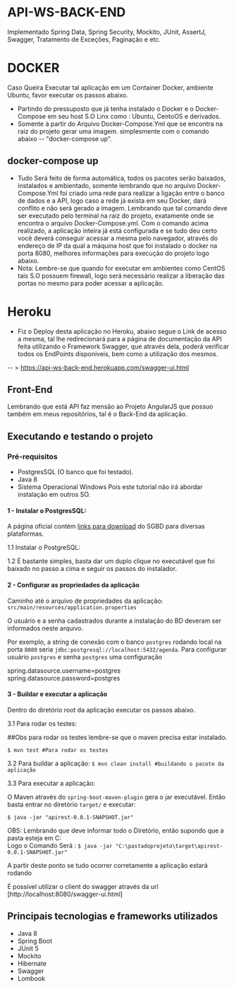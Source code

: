 # API-WS-BACK-END
Implementado Spring Data, Spring Security, Mockito, JUnit, AssertJ, Swagger, Tratamento de Exceções, Paginação e etc.
# DOCKER
Caso Queira Executar tal aplicação em um Container Docker, ambiente Ubuntu, favor executar os passos abaixo.
- Partindo do pressuposto que já tenha instalado o Docker e o Docker-Compose em seu host S.O Linx como : Ubuntu, CentoOS e derivados.
 - Somente  à partir do Arquivo Docker-Compose.Yml que se encontra na raiz do projeto gerar uma imagem.
simplesmente com o comando abaixo -- "docker-compose up".
## docker-compose up
* Tudo Será feito de forma automática, todos os pacotes serão baixados, instalados e ambientado, somente lembrando que no arquivo Docker-Compose.Yml foi criado uma rede para realizar a ligação entre o banco de dados e a API, logo caso a rede já exista em seu Docker, dará conflito e não será gerado a imagem. Lembrando que tal comando deve ser executado pelo terminal na raiz do projeto, exatamente onde se encontra o arquivo Docker-Compose.yml. Com o comando acima realizado, a aplicação inteira já está configurada e se tudo deu certo você deverá conseguir acessar a mesma pelo navegador, através do endereço de IP da qual a máquina host que foi instalado o docker na porta 8080, melhores informações para execução do projeto logo abaixo.
* Nota: Lembre-se que quando for executar em ambientes como CentOS tais S.O possuem firewall, logo será necessário realizar a liberação das portas no mesmo para poder acessar a aplicação. 

# Heroku
* Fiz o Deploy desta aplicação no Heroku, abaixo segue o Link de acesso a mesma, tal lhe redirecionará para a página de documentação da API feita utilizando o Framework Swagger, que através dela, poderá verificar todos os EndPoints disponíveis, bem como a utilização dos mesmos.

-- > https://api-ws-back-end.herokuapp.com/swagger-ui.html  

## Front-End
Lembrando que está API faz mensão ao Projeto AngularJS que possuo também em meus repositórios, tal é o Back-End da aplicação.

## Executando e testando o projeto

### Pré-requisitos
* PostgresSQL (O banco que foi testado).
* Java 8
* Sistema Operacional Windows Pois este tutorial não irá abordar instalação em outros SO.

#### 1 - Instalar o PostgresSQL:

A página oficial contém [links para download](https://www.postgresql.org/download/) do SGBD para diversas plataformas.


1.1 Instalar o PostgreSQL:

1.2 É bastante simples, basta dar um duplo clique no executável que foi baixado no passo a cima e seguir os passos do instalador.

#### 2 - Configurar as propriedades da aplicação 

Caminho até o arquivo de propriedades da aplicação:
`src/main/resources/application.properties`

O usuário e a senha cadastrados durante a instalação do BD deveram ser informados neste arquivo.  

Por exemplo, a string de conexão com o banco `postgres` rodando local na porta `8080`
seria `jdbc:postgresql://localhost:5432/agenda`. Para configurar usuário `postgres` e senha `postgres` uma configuração

spring.datasource.username=postgres
spring.datasource.password=postgres

#### 3 - Buildar e executar a aplicação

Dentro do diretório root da aplicação executar os passos abaixo.

3.1 Para rodar os testes:

##Obs para rodar os testes lembre-se que o maven precisa estar instalado. 

`$ mvn test #Para rodar os testes`

3.2 Para buildar a aplicação:
`$ mvn clean install #buildando o pacote da aplicação`

3.3 Para executar a aplicação:

O Maven através do `spring-boot-maven-plugin` gera o jar executável.
Então basta entrar no diretório `target/` e executar:

`$ java -jar "apirest-0.0.1-SNAPSHOT.jar"`

OBS: Lembrando que deve informar todo o Diretório, então supondo que a pasta esteja em C:\
Logo o Comando Será : 
`$ java -jar "C:\pastadoprojeto\target\apirest-0.0.1-SNAPSHOT.jar"`

A partir deste ponto se tudo ocorrer corretamente a aplicação estará rodando 

É possível utilizar o client do swagger através da url [http://localhost:8080/swagger-ui.html]

## Principais tecnologias e frameworks utilizados

- Java 8
- Spring Boot 
- JUnit 5
- Mockito
- Hibernate
- Swagger
- Lombook
